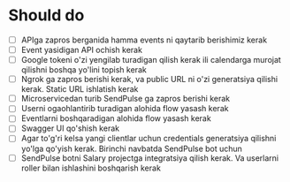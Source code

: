 
# Should do
- [ ] APIga zapros berganida hamma events ni qaytarib berishimiz kerak
- [ ] Event yasidigan API ochish kerak
- [ ] Google tokeni o'zi yengilab turadigan qilish kerak ili calendarga murojat qilishni boshqa yo'lini topish kerak
- [ ] Ngrok ga zapros berishi kerak, va public URL ni o'zi generatsiya qilishi kerak. Static URL ishlatish kerak
- [ ] Microservicedan turib SendPulse ga zapros berishi kerak
- [ ] Userni ogaohlantirib turadigan alohida flow yasash kerak
- [ ] Eventlarni boshqaradigan alohida flow yasash kerak
- [ ] Swagger UI qo'shish kerak
- [ ] Agar to'g'ri kelsa yangi clientlar uchun credentials generatsiya qilishni yo'lga qo'yish kerak. Birinchi navbatda SendPulse bot uchun
- [ ] SendPulse botni Salary projectga integratsiya qilish kerak. Va userlarni roller bilan ishlashini boshqarish kerak